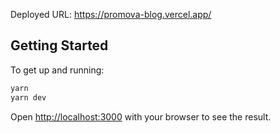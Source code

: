 Deployed URL: https://promova-blog.vercel.app/

## Getting Started
To get up and running:

```bash
yarn
yarn dev
```

Open [http://localhost:3000](http://localhost:3000) with your browser to see the result.

